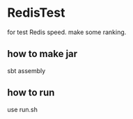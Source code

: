 # RedisTest

for test Redis speed.
make some ranking.

## how to make jar

sbt assembly

## how to run

use run.sh

